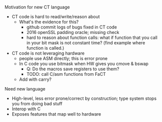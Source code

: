 Motivation for new CT language

- CT code is hard to read/write/reason about
   - What's the evidence for this?
     - github commit logs of bugs fixed in CT code
     - 2016 openSSL padding oracle; missing check
     - hard to reason about function calls: what if function that you call in
       your bit mask is not constant time? (find example where function is
       called.)
- CT code is not leveraging hardware
  - people use ASM directly; this is error prone
  - In C code you use bitmask when HW gives you cmove & bswap
    - Q: Do the macros save registers to use them?
    - TODO: call C/asm functions from FaCT
  - Add with carry?



Need new language
- High-level, less error prone/correct by construction; type system stops you
  from doing bad stuff
- Interop with C
- Exposes features that map well to hardware
